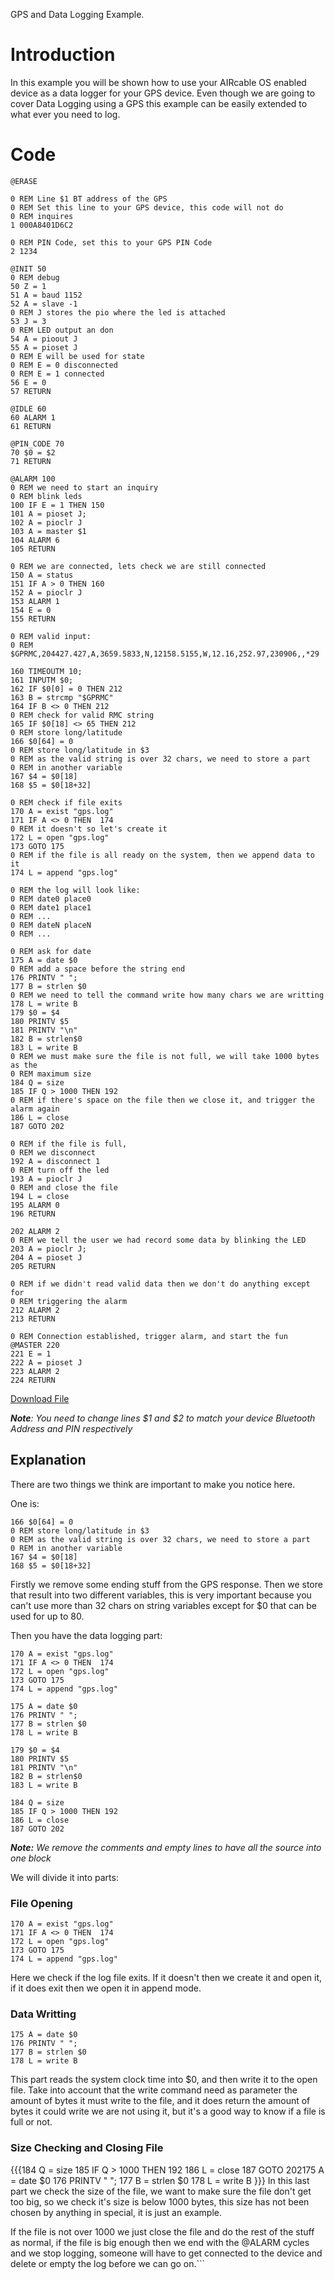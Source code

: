 GPS and Data Logging Example.

# Introduction #

In this example you will be shown how to use your AIRcable OS enabled device as a data logger for your GPS device. Even though we are going to cover Data Logging using a GPS this example can be easily extended to what ever you need to log.

# Code #
```
@ERASE

0 REM Line $1 BT address of the GPS
0 REM Set this line to your GPS device, this code will not do
0 REM inquires
1 000A8401D6C2

0 REM PIN Code, set this to your GPS PIN Code
2 1234

@INIT 50
0 REM debug
50 Z = 1
51 A = baud 1152
52 A = slave -1
0 REM J stores the pio where the led is attached
53 J = 3
0 REM LED output an don
54 A = pioout J
55 A = pioset J
0 REM E will be used for state
0 REM E = 0 disconnected
0 REM E = 1 connected
56 E = 0
57 RETURN

@IDLE 60
60 ALARM 1
61 RETURN

@PIN_CODE 70
70 $0 = $2
71 RETURN

@ALARM 100
0 REM we need to start an inquiry
0 REM blink leds
100 IF E = 1 THEN 150
101 A = pioset J;
102 A = pioclr J
103 A = master $1
104 ALARM 6
105 RETURN

0 REM we are connected, lets check we are still connected
150 A = status
151 IF A > 0 THEN 160
152 A = pioclr J
153 ALARM 1
154 E = 0
155 RETURN

0 REM valid input:
0 REM $GPRMC,204427.427,A,3659.5833,N,12158.5155,W,12.16,252.97,230906,,*29

160 TIMEOUTM 10;
161 INPUTM $0;
162 IF $0[0] = 0 THEN 212
163 B = strcmp "$GPRMC"
164 IF B <> 0 THEN 212
0 REM check for valid RMC string
165 IF $0[18] <> 65 THEN 212
0 REM store long/latitude
166 $0[64] = 0
0 REM store long/latitude in $3
0 REM as the valid string is over 32 chars, we need to store a part
0 REM in another variable
167 $4 = $0[18]
168 $5 = $0[18+32]

0 REM check if file exits
170 A = exist "gps.log"
171 IF A <> 0 THEN  174
0 REM it doesn't so let's create it
172 L = open "gps.log"
173 GOTO 175
0 REM if the file is all ready on the system, then we append data to it
174 L = append "gps.log"

0 REM the log will look like:
0 REM date0 place0
0 REM date1 place1
0 REM ...
0 REM dateN placeN
0 REM ...

0 REM ask for date
175 A = date $0
0 REM add a space before the string end
176 PRINTV " ";
177 B = strlen $0
0 REM we need to tell the command write how many chars we are writting
178 L = write B
179 $0 = $4
180 PRINTV $5
181 PRINTV "\n"
182 B = strlen$0
183 L = write B
0 REM we must make sure the file is not full, we will take 1000 bytes as the 
0 REM maximum size
184 Q = size
185 IF Q > 1000 THEN 192
0 REM if there's space on the file then we close it, and trigger the alarm again
186 L = close
187 GOTO 202

0 REM if the file is full,
0 REM we disconnect
192 A = disconnect 1
0 REM turn off the led
193 A = pioclr J
0 REM and close the file
194 L = close
195 ALARM 0
196 RETURN

202 ALARM 2
0 REM we tell the user we had record some data by blinking the LED
203 A = pioclr J;
204 A = pioset J
205 RETURN

0 REM if we didn't read valid data then we don't do anything except for 
0 REM triggering the alarm
212 ALARM 2
213 RETURN

0 REM Connection established, trigger alarm, and start the fun
@MASTER 220
221 E = 1
222 A = pioset J
223 ALARM 2
224 RETURN

```

[Download File](http://aircable.googlecode.com/svn/examples/gps_example/AIRcable.bas)

_**Note**: You need to change lines $1 and $2 to match your device Bluetooth Address and PIN respectively_

## Explanation ##
There are two things we think are important to make you notice here.

One is:
```
166 $0[64] = 0
0 REM store long/latitude in $3
0 REM as the valid string is over 32 chars, we need to store a part
0 REM in another variable
167 $4 = $0[18]
168 $5 = $0[18+32]
```
Firstly we remove some ending stuff from the GPS response. Then we store that result into two different variables, this is very important because you can't use more than 32 chars on string variables except for $0 that can be used for up to 80.


Then you have the data logging part:
```
170 A = exist "gps.log"
171 IF A <> 0 THEN  174
172 L = open "gps.log"
173 GOTO 175
174 L = append "gps.log"

175 A = date $0
176 PRINTV " ";
177 B = strlen $0
178 L = write B

179 $0 = $4
180 PRINTV $5
181 PRINTV "\n"
182 B = strlen$0
183 L = write B

184 Q = size
185 IF Q > 1000 THEN 192
186 L = close
187 GOTO 202
```

_**Note:** We remove the comments and empty lines to have all the source into one block_

We will divide it into parts:

### File Opening ###
```
170 A = exist "gps.log"
171 IF A <> 0 THEN  174
172 L = open "gps.log"
173 GOTO 175
174 L = append "gps.log"
```
Here we check if the log file exits. If it doesn't then we create it and open it, if it does exit then we open it in append mode.

### Data Writting ###
```
175 A = date $0
176 PRINTV " ";
177 B = strlen $0
178 L = write B
```
This part reads the system clock time into $0, and then write it to the open file. Take into account that the write command need as parameter the amount of bytes it must write to the file, and it does return the amount of bytes it could write we are not using it, but it's a good way to know if a file is full or not.

### Size Checking and Closing File ###
{{{184 Q = size
185 IF Q > 1000 THEN 192
186 L = close
187 GOTO 202175 A = date $0
176 PRINTV " ";
177 B = strlen $0
178 L = write B
}}}
In this last part we check the size of the file, we want to make sure the file don't get too big, so we check it's size is below 1000 bytes, this size has not been chosen by anything in special, it is just an example. 

If the file is not over 1000 we just close the file and do the rest of the stuff as normal, if the file is big enough then we end with the @ALARM cycles and we stop logging, someone will have to get connected to the device and delete or empty the log before we can go on.```